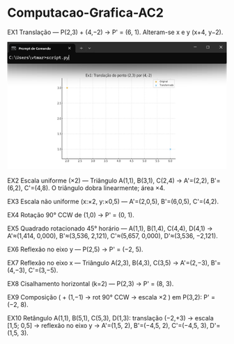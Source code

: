 # Computacao-Grafica-AC2

EX1
Translação — P(2,3) + (4,−2) -> P' = (6, 1).
Alteram-se x e y (x+4, y−2).



![image alt](https://github.com/victorhwang520/Computacao-Grafica-AC2/blob/5a8a98769efb26809f2604684042bcb8255da755/fotos/EX1.png)



EX2
Escala uniforme (×2) — Triângulo A(1,1), B(3,1), C(2,4) ->
A'=(2,2), B'=(6,2), C'=(4,8).
O triângulo dobra linearmente; área ×4.

EX3
Escala não uniforme (x:×2, y:×0,5) —
A'=(2,0,5), B'=(6,0,5), C'=(4,2).

EX4
Rotação 90° CCW de (1,0) -> P' = (0, 1).

EX5
Quadrado rotacionado 45° horário — A(1,1), B(1,4), C(4,4), D(4,1) ->
A'≈(1,414, 0,000), B'≈(3,536, 2,121), C'≈(5,657, 0,000), D'≈(3,536, −2,121).

EX6
Reflexão no eixo y — P(2,5) -> P' = (−2, 5).

EX7
Reflexão no eixo x — Triângulo A(2,3), B(4,3), C(3,5) ->
A'=(2,−3), B'=(4,−3), C'=(3,−5).

EX8
Cisalhamento horizontal (k=2) — P(2,3) -> P' = (8, 3).

EX9
Composição ( + (1,−1) -> rot 90° CCW -> escala ×2 ) em P(3,2):
P' = (−2, 8).

EX10
Retângulo A(1,1), B(5,1), C(5,3), D(1,3):
translação (−2,+3) -> escala [1,5; 0,5] -> reflexão no eixo y ->
A'=(1,5, 2), B'=(−4,5, 2), C'=(−4,5, 3), D'=(1,5, 3).

